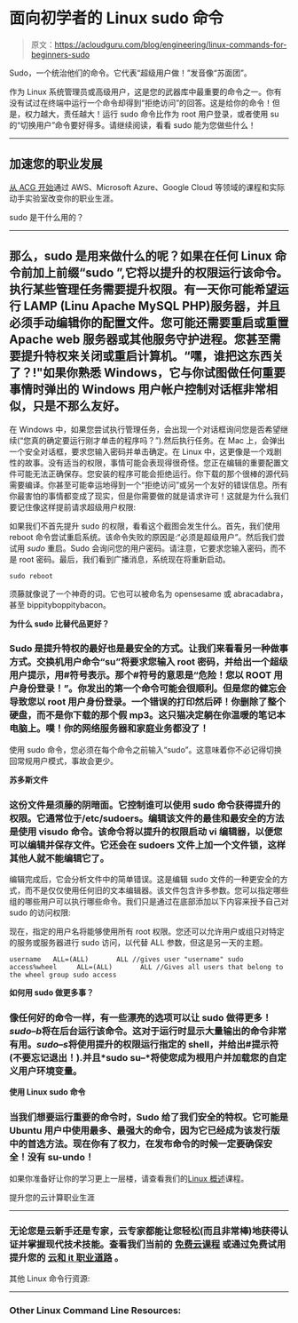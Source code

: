 # 面向初学者的 Linux sudo 命令

> 原文：<https://acloudguru.com/blog/engineering/linux-commands-for-beginners-sudo>

Sudo，一个统治他们的命令。它代表“超级用户做！”发音像“苏面团”。

作为 Linux 系统管理员或高级用户，这是您的武器库中最重要的命令之一。你有没有试过在终端中运行一个命令却得到“拒绝访问”的回答。这是给你的命令！但是，权力越大，责任越大！运行 sudo 命令比作为 root 用户登录，或者使用 su 的“切换用户”命令要好得多。请继续阅读，看看 sudo 能为您做些什么！

* * *

## 加速您的职业发展

[从 ACG 开始](https://acloudguru.com/pricing)通过 AWS、Microsoft Azure、Google Cloud 等领域的课程和实际动手实验室改变你的职业生涯。

sudo 是干什么用的？

* * *

## 那么，sudo 是用来做什么的呢？如果在任何 Linux 命令前加上前缀“sudo ”,它将以提升的权限运行该命令。执行某些管理任务需要提升权限。有一天你可能希望运行 LAMP (Linu Apache MySQL PHP)服务器，并且必须手动编辑你的配置文件。您可能还需要重启或重置 Apache web 服务器或其他服务守护进程。您甚至需要提升特权来关闭或重启计算机。“嘿，谁把这东西关了？!"如果你熟悉 Windows，它与你试图做任何重要事情时弹出的 Windows 用户帐户控制对话框非常相似，只是不那么友好。

在 Windows 中，如果您尝试执行管理任务，会出现一个对话框询问您是否希望继续(“您真的确定要运行刚才单击的程序吗？”).然后执行任务。在 Mac 上，会弹出一个安全对话框，要求您输入密码并单击确定。在 Linux 中，这更像是一个戏剧性的故事。没有适当的权限，事情可能会表现得很奇怪。您正在编辑的重要配置文件可能无法正确保存。您安装的程序可能会拒绝运行。你下载的那个很棒的源代码需要编译。你甚至可能幸运地得到一个“拒绝访问”或另一个友好的错误信息。所有你最害怕的事情都变成了现实，但是你需要做的就是请求许可！这就是为什么我们要记住像这样提前请求超级用户权限:

如果我们不首先提升 sudo 的权限，看看这个截图会发生什么。首先，我们使用 reboot 命令尝试重启系统。该命令失败的原因是:“必须是超级用户”。然后我们尝试用 *sudo* 重启。Sudo 会询问您的用户密码。请注意，它要求您输入密码，而不是 root 密码。最后，我们看到广播消息，系统现在将重新启动。

```
sudo reboot
```

须藤就像说了一个神奇的词。它也可以被命名为 opensesame 或 abracadabra，甚至 bippityboppitybacon。

****为什么 sudo 比替代品更好？****

### Sudo 是提升特权的最好也是最安全的方式。让我们来看看另一种做事方式。交换机用户命令“su”将要求您输入 root 密码，并给出一个超级用户提示，用#符号表示。那个#符号的意思是“危险！您以 ROOT 用户身份登录！”。你发出的第一个命令可能会很顺利。但是您的健忘会导致您以 root 用户身份登录。一个错误的打印然后砰！你删除了整个硬盘，而不是你下载的那个假 mp3。这只猫决定躺在你温暖的笔记本电脑上。噗！你的网络服务器和家庭业务都没了！

使用 sudo 命令，您必须在每个命令之前输入“sudo”。这意味着你不必记得切换回常规用户模式，事故会更少。

****苏多斯文件****

### 这份文件是须藤的阴暗面。它控制谁可以使用 sudo 命令获得提升的权限。它通常位于/etc/sudoers。编辑该文件的最佳和最安全的方法是使用 visudo 命令。该命令将以提升的权限启动 vi 编辑器，以便您可以编辑并保存文件。它还会在 sudoers 文件上加一个文件锁，这样其他人就不能编辑它了。

编辑完成后，它会分析文件中的简单错误。这是编辑 sudo 文件的一种更安全的方式，而不是仅仅使用任何旧的文本编辑器。该文件包含许多参数。您可以指定哪些组的哪些用户可以执行哪些命令。我们只是通过在底部添加以下内容来授予自己对 sudo 的访问权限:

现在，指定的用户名将能够使用所有 root 权限。您还可以允许用户或组只对特定的服务或服务器进行 sudo 访问，以代替 ALL 参数，但这是另一天的主题。

```
username   ALL=(ALL)       ALL //gives user "username" sudo access%wheel     ALL=(ALL)       ALL //Gives all users that belong to the wheel group sudo access
```

****如何用 sudo 做更多事？****

### 像任何好的命令一样，有一些漂亮的选项可以让 sudo 做得更多！*sudo–b*将在后台运行该命令。这对于运行时显示大量输出的命令非常有用。*sudo–s*将使用提升的权限运行指定的 shell，并给出#提示符(不要忘记退出！).并且*sudo su–*将使您成为根用户并加载您的自定义用户环境变量。

**使用 Linux sudo 命令**

### 当我们想要运行重要的命令时，Sudo 给了我们安全的特权。它可能是 Ubuntu 用户中使用最多、最强大的命令，因为它已经成为该发行版中的首选方法。现在你有了权力，在发布命令的时候一定要确保安全！没有 su-undo！

如果你准备好让你的学习更上一层楼，请查看我们的[Linux 概述](https://acloudguru.com/course/overview-of-linux)课程。

提升您的云计算职业生涯

* * *

### 无论您是云新手还是专家，云专家都能让您轻松(而且非常棒)地获得认证并掌握现代技术技能。查看我们当前的 [**免费云课程**](https://acloudguru.com/blog/news/whats-free-at-acg) 或通过免费试用提升您的 [**云和 it 职业道路**](https://acloudguru.com/platform/training-paths) 。

其他 Linux 命令行资源:

* * *

### Other Linux Command Line Resources: